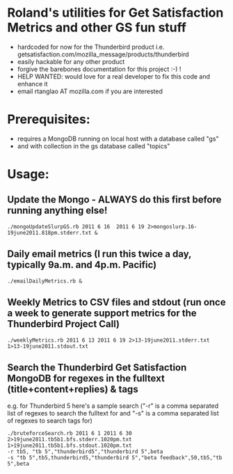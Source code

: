 # Roland's utilities for Get Satisfaction Metrics and other GS fun stuff 

* hardcoded for now for the Thunderbird product i.e. getsatisfaction.com/mozilla_message/products/thunderbird
* easily hackable for any other product
* forgive the barebones documentation for this project :-) !
* HELP WANTED: would love for a real developer to fix this code and enhance it
* email rtanglao AT mozilla.com if you are interested

# Prerequisites: 

* requires a MongoDB running on local host with a database called "gs" 
* and with collection in the gs database called "topics"

# Usage:

## Update the Mongo - ALWAYS do this first before running anything else!

    ./mongoUpdateSlurpGS.rb 2011 6 16  2011 6 19 2>mongoslurp.16-19june2011.818pm.stderr.txt &
     
## Daily email metrics (I run this twice a day, typically 9a.m. and 4p.m. Pacific)

    ./emailDailyMetrics.rb &

## Weekly Metrics to CSV files and stdout (run once a week to generate support metrics for the Thunderbird Project Call)

    ./weeklyMetrics.rb 2011 6 13 2011 6 19 2>13-19june2011.stderr.txt 1>13-19june2011.stdout.txt

## Search the Thunderbird Get Satisfaction MongoDB for regexes in the fulltext (title+content+replies) & tags

e.g. for Thunderbird 5 here's a sample search ("-r" is a comma separated list of regexes to search the fulltext for and "-s" is a comma separated list of regexes to search tags for)

    ./bruteforceSearch.rb 2011 6 1 2011 6 30 2>19june2011.tb5b1.bfs.stderr.1020pm.txt 
    1>19june2011.tb5b1.bfs.stdout.1020pm.txt 
    -r tb5, "tb 5","thunderbird5","thunderbird 5",beta 
    -s "tb 5",tb5,thunderbird5,"thunderbird 5","beta feedback",50,tb5,"tb 5",beta